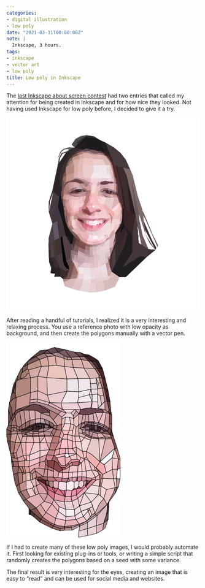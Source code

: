 ```yaml
---
categories:
- digital illustration
- low poly
date: "2021-03-11T00:00:00Z"
note: |
  Inkscape, 3 hours.
tags:
- inkscape
- vector art
- low poly
title: Low poly in Inkscape
---
```


The [last Inkscape about screen contest](https://inkscape.org/news/2021/01/23/about-screen-contest-inkscape-11-started/)
had two entries that called my attention for being created in Inkscape and for
how nice they looked. Not having used Inkscape for low poly before, I decided
to give it a try.

<img src="/assets/pages/art/images/low-poly-01.png" alt="Low poly image" class="center-aligned" />

After reading a handful of tutorials, I realized it is a very interesting
and relaxing process. You use a reference photo with low opacity as background,
and then create the polygons manually with a vector pen.

<img src="/assets/pages/art/images/low-poly-02.png" alt="Low poly image" class="center-aligned" />

If I had to create many of these low poly images, I would probably automate it.
First looking for existing plug-ins or tools, or writing a simple script that
randomly creates the polygons based on a seed with some variance.

The final result is very interesting for the eyes, creating an image that is easy
to “read” and can be used for social media and websites.
